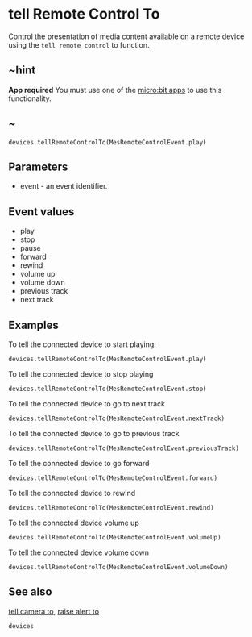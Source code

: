 # tell Remote Control To

Control the presentation of media content available on a remote device using the `tell remote control` to function.

## ~hint

**App required** You must use one of the [micro:bit apps](https://microbit.org/guide/mobile/) to use this functionality.

## ~


```sig
devices.tellRemoteControlTo(MesRemoteControlEvent.play)
```

## Parameters

* event - an event identifier.

## Event values

* play
* stop
* pause
* forward
* rewind
* volume up
* volume down
* previous track
* next track

## Examples

To tell the connected device to start playing:

```blocks
devices.tellRemoteControlTo(MesRemoteControlEvent.play)
```

To tell the connected device to stop playing

```blocks
devices.tellRemoteControlTo(MesRemoteControlEvent.stop)
```

To tell the connected device to go to next track

```blocks
devices.tellRemoteControlTo(MesRemoteControlEvent.nextTrack)
```

To tell the connected device to go to previous track

```blocks
devices.tellRemoteControlTo(MesRemoteControlEvent.previousTrack)
```

To tell the connected device to go forward

```blocks
devices.tellRemoteControlTo(MesRemoteControlEvent.forward)
```

To tell the connected device to rewind

```blocks
devices.tellRemoteControlTo(MesRemoteControlEvent.rewind)
```

To tell the connected device volume up

```blocks
devices.tellRemoteControlTo(MesRemoteControlEvent.volumeUp)
```

To tell the connected device volume down

```blocks
devices.tellRemoteControlTo(MesRemoteControlEvent.volumeDown)
```

## See also

[tell camera to](/reference/devices/tell-camera-to), [raise alert to](/reference/devices/raise-alert-to)


```package
devices
```
